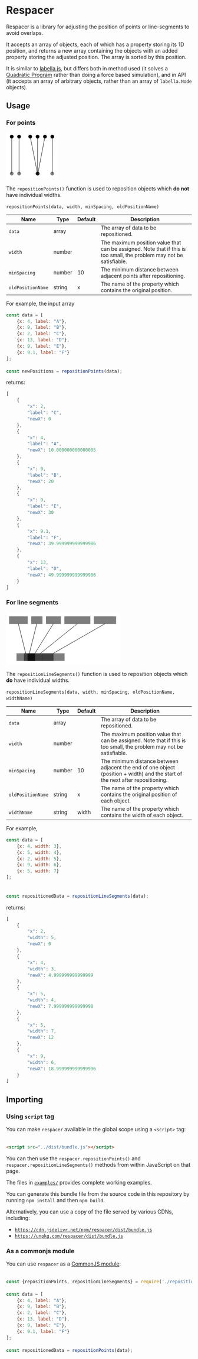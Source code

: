# Respacer

Respacer is a library for adjusting the position of points or line-segments to avoid overlaps.

It accepts an array of objects, each of which has a property storing its 1D position, and returns a new array containing
the objects with an added property storing the adjusted position.
The array is sorted by this position.

It is similar to [labella.js](https://github.com/twitter/labella.js), but differs both in method used (it solves
a [Quadratic Program](https://en.wikipedia.org/wiki/Quadratic_programming) rather than doing a force based simulation),
and in API (it accepts an array of arbitrary objects, rather than an array of `labella.Node` objects).


## Usage

### For points

[![](./img/points.png)](./examples/points.html)

The `repositionPoints()` function is used to reposition objects which **do not** have individual widths.

`repositionPoints(data, width, minSpacing, oldPositionName)`

| Name              | Type   | Default | Description                                                                                                          |
| ----------------- | ------ | ------- | -------------------------------------------------------------------------------------------------------------------- |
| `data`            | array  |         | The array of data to be repositioned.                                                                                |
| `width`           | number |         | The maximum position value that can be assigned. Note that if this is too small, the problem may not be satisfiable. |
| `minSpacing`      | number | 10      | The minimum distance between adjacent points after repositioning.                                                    |
| `oldPositionName` | string | x       | The name of the property which contains the original position.                                                       |                                    
For example, the input array

```javascript
const data = [
    {x: 4, label: "A"},
    {x: 9, label: "B"},
    {x: 2, label: "C"},
    {x: 13, label: "D"},
    {x: 9, label: "E"},
    {x: 9.1, label: "F"}
];

const newPositions = repositionPoints(data);
```

returns:

```javascript
[
    {
        "x": 2,
        "label": "C",
        "newX": 0
    },
    {
        "x": 4,
        "label": "A",
        "newX": 10.000000000000005
    },
    {
        "x": 9,
        "label": "B",
        "newX": 20
    },
    {
        "x": 9,
        "label": "E",
        "newX": 30
    },
    {
        "x": 9.1,
        "label": "F",
        "newX": 39.999999999999986
    },
    {
        "x": 13,
        "label": "D",
        "newX": 49.999999999999986
    }
]
```

### For line segments

[![](./img/rectangles.png)](./examples/rectangles.html)



The `repositionLineSegments()` function is used to reposition objects which **do** have individual widths.

`repositionLineSegments(data, width, minSpacing, oldPositionName, widthName)`

| Name              | Type   | Default | Description                                                                                                                   |
| ----------------- | ------ | ------- | ----------------------------------------------------------------------------------------------------------------------------- |
| `data`            | array  |         | The array of data to be repositioned.                                                                                         |
| `width`           | number |         | The maximum position value that can be assigned. Note that if this is too small, the problem may not be satisfiable.          |
| `minSpacing`      | number | 10      | The minimum distance between adjacent the end of one object (position + width) and the start of the next after repositioning. |
| `oldPositionName` | string | x       | The name of the property which contains the original position of each object.                                                 |
| `widthName`       | string | width   | The name of the property which contains the width of each object.                                                             |

For example,

```javascript
const data = [
    {x: 4, width: 3},
    {x: 5, width: 4},
    {x: 2, width: 5},
    {x: 9, width: 6},
    {x: 5, width: 7}
];


const repositionedData = repositionLineSegments(data);
```

returns:

```javascript
[
    {
        "x": 2,
        "width": 5,
        "newX": 0
    },
    {
        "x": 4,
        "width": 3,
        "newX": 4.999999999999999
    },
    {
        "x": 5,
        "width": 4,
        "newX": 7.999999999999998
    },
    {
        "x": 5,
        "width": 7,
        "newX": 12
    },
    {
        "x": 9,
        "width": 6,
        "newX": 18.999999999999996
    }
]
```



## Importing

### Using `script` tag

You can make `respacer` available in the global scope using a `<script>` tag:

```html

<script src="../dist/bundle.js"></script>
```

You can then use the `respacer.repositionPoints()` and `respacer.repositionLineSegments()` methods from within
JavaScript on that page.

The files in [`examples/`](./examples) provides complete working examples.

You can generate this bundle file from the source code in this repository by running `npm install` and then `npm build`.

Alternatively, you can use a copy of the file served by various CDNs, including:

* [`https://cdn.jsdelivr.net/npm/respacer/dist/bundle.js`](https://cdn.jsdelivr.net/npm/respacer/dist/bundle.js)
* [`https://unpkg.com/respacer/dist/bundle.js`](https://unpkg.com/respacer/dist/bundle.js)


### As a commonjs module

You can use `respacer` as a [CommonJS module](https://en.wikipedia.org/wiki/CommonJS):

```javascript

const {repositionPoints, repositionLineSegments} = require('./reposition');

const data = [
    {x: 4, label: "A"},
    {x: 9, label: "B"},
    {x: 2, label: "C"},
    {x: 13, label: "D"},
    {x: 9, label: "E"},
    {x: 9.1, label: "F"}
];

const repositionedData = repositionPoints(data);
```
